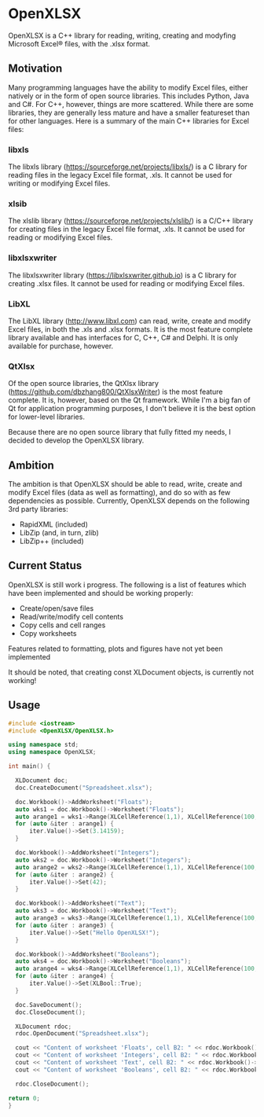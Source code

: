 # OpenXLSX
OpenXLSX is a C++ library for reading, writing, creating and modyfing Microsoft Excel® files, with the .xlsx format.

## Motivation
Many programming languages have the ability to modify Excel files, either natively or in the form of open source libraries. This includes Python, Java and C#. For C++, however, things are more scattered. While there are some libraries, they are generally less mature and have a smaller featureset than for other languages. Here is a summary of the main C++ libraries for Excel files:

### libxls
The libxls library (https://sourceforge.net/projects/libxls/) is a C library for reading files in the legacy Excel file format, .xls. It cannot be used for writing or modifying Excel files.

### xlsib
The xlslib library (https://sourceforge.net/projects/xlslib/) is a C/C++ library for creating files in the legacy Excel file format, .xls. It cannot be used for reading or modifying Excel files.

### libxlsxwriter
The libxlsxwriter library (https://libxlsxwriter.github.io) is a C library for creating .xlsx files. It cannot be used for reading or modifying Excel files.

### LibXL
The LibXL library (http://www.libxl.com) can read, write, create and modify Excel files, in both the .xls and .xlsx formats. It is the most feature complete library available and has interfaces for C, C++, C# and Delphi. It is only available for purchase, however.

### QtXlsx
Of the open source libraries, the QtXlsx library (https://github.com/dbzhang800/QtXlsxWriter) is the most feature complete. It is, however, based on the Qt framework. While I'm a big fan of Qt for application programming purposes, I don't believe it is the best option for lower-level libraries.

Because there are no open source library that fully fitted my needs, I decided to develop the OpenXLSX library.

## Ambition
The ambition is that OpenXLSX should be able to read, write, create and modify Excel files (data as well as formatting), and do so with as few dependencies as possible. Currently, OpenXLSX depends on the following 3rd party libraries:

 - RapidXML (included)
 - LibZip (and, in turn, zlib)
 - LibZip++ (included)
 
 ## Current Status
 OpenXLSX is still work i progress. The following is a list of features which have been implemented and should be working properly:
 
  - Create/open/save files
  - Read/write/modify cell contents
  - Copy cells and cell ranges
  - Copy worksheets
  
  Features related to formatting, plots and figures have not yet been implemented
  
  It should be noted, that creating const XLDocument objects, is currently not working!
  
  ## Usage
  
  ```cpp
  #include <iostream>
  #include <OpenXLSX/OpenXLSX.h>
  
  using namespace std;
  using namespace OpenXLSX;
  
  int main() {
  
    XLDocument doc;
    doc.CreateDocument("Spreadsheet.xlsx");

    doc.Workbook()->AddWorksheet("Floats");
    auto wks1 = doc.Workbook()->Worksheet("Floats");
    auto arange1 = wks1->Range(XLCellReference(1,1), XLCellReference(100,100));
    for (auto &iter : arange1) {
        iter.Value()->Set(3.14159);
    }

    doc.Workbook()->AddWorksheet("Integers");
    auto wks2 = doc.Workbook()->Worksheet("Integers");
    auto arange2 = wks2->Range(XLCellReference(1,1), XLCellReference(100,100));
    for (auto &iter : arange2) {
        iter.Value()->Set(42);
    }

    doc.Workbook()->AddWorksheet("Text");
    auto wks3 = doc.Workbook()->Worksheet("Text");
    auto arange3 = wks3->Range(XLCellReference(1,1), XLCellReference(100,100));
    for (auto &iter : arange3) {
        iter.Value()->Set("Hello OpenXLSX!");
    }

    doc.Workbook()->AddWorksheet("Booleans");
    auto wks4 = doc.Workbook()->Worksheet("Booleans");
    auto arange4 = wks4->Range(XLCellReference(1,1), XLCellReference(100,100));
    for (auto &iter : arange4) {
        iter.Value()->Set(XLBool::True);
    }

    doc.SaveDocument();
    doc.CloseDocument();

    XLDocument rdoc;
    rdoc.OpenDocument("Spreadsheet.xlsx");

    cout << "Content of worksheet 'Floats', cell B2: " << rdoc.Workbook()->Worksheet("Floats")->Cell("B2")->Value()->AsString() << endl;
    cout << "Content of worksheet 'Integers', cell B2: " << rdoc.Workbook()->Worksheet("Integers")->Cell("B2")->Value()->AsString() << endl;
    cout << "Content of worksheet 'Text', cell B2: " << rdoc.Workbook()->Worksheet("Text")->Cell("B2")->Value()->AsString() << endl;
    cout << "Content of worksheet 'Booleans', cell B2: " << rdoc.Workbook()->Worksheet("Booleans")->Cell("B2")->Value()->AsString() << endl;

    rdoc.CloseDocument();
  
  return 0;
  }
  ```  
